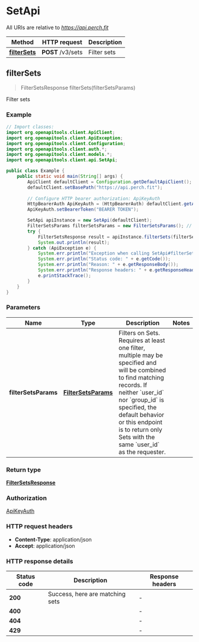 # SetApi

All URIs are relative to *https://api.perch.fit*

| Method | HTTP request | Description |
|------------- | ------------- | -------------|
| [**filterSets**](SetApi.md#filterSets) | **POST** /v3/sets | Filter sets |



## filterSets

> FilterSetsResponse filterSets(filterSetsParams)

Filter sets

### Example

```java
// Import classes:
import org.openapitools.client.ApiClient;
import org.openapitools.client.ApiException;
import org.openapitools.client.Configuration;
import org.openapitools.client.auth.*;
import org.openapitools.client.models.*;
import org.openapitools.client.api.SetApi;

public class Example {
    public static void main(String[] args) {
        ApiClient defaultClient = Configuration.getDefaultApiClient();
        defaultClient.setBasePath("https://api.perch.fit");
        
        // Configure HTTP bearer authorization: ApiKeyAuth
        HttpBearerAuth ApiKeyAuth = (HttpBearerAuth) defaultClient.getAuthentication("ApiKeyAuth");
        ApiKeyAuth.setBearerToken("BEARER TOKEN");

        SetApi apiInstance = new SetApi(defaultClient);
        FilterSetsParams filterSetsParams = new FilterSetsParams(); // FilterSetsParams | Filters on Sets. Requires at least one filter, multiple may be specified and will be combined to find matching records. If neither `user_id` nor `group_id` is specified, the default behavior or this endpoint is to return only Sets with the same `user_id` as the requester.
        try {
            FilterSetsResponse result = apiInstance.filterSets(filterSetsParams);
            System.out.println(result);
        } catch (ApiException e) {
            System.err.println("Exception when calling SetApi#filterSets");
            System.err.println("Status code: " + e.getCode());
            System.err.println("Reason: " + e.getResponseBody());
            System.err.println("Response headers: " + e.getResponseHeaders());
            e.printStackTrace();
        }
    }
}
```

### Parameters


| Name | Type | Description  | Notes |
|------------- | ------------- | ------------- | -------------|
| **filterSetsParams** | [**FilterSetsParams**](FilterSetsParams.md)| Filters on Sets. Requires at least one filter, multiple may be specified and will be combined to find matching records. If neither &#x60;user_id&#x60; nor &#x60;group_id&#x60; is specified, the default behavior or this endpoint is to return only Sets with the same &#x60;user_id&#x60; as the requester. | |

### Return type

[**FilterSetsResponse**](FilterSetsResponse.md)

### Authorization

[ApiKeyAuth](../README.md#ApiKeyAuth)

### HTTP request headers

- **Content-Type**: application/json
- **Accept**: application/json


### HTTP response details
| Status code | Description | Response headers |
|-------------|-------------|------------------|
| **200** | Success, here are matching sets |  -  |
| **400** |  |  -  |
| **404** |  |  -  |
| **429** |  |  -  |

